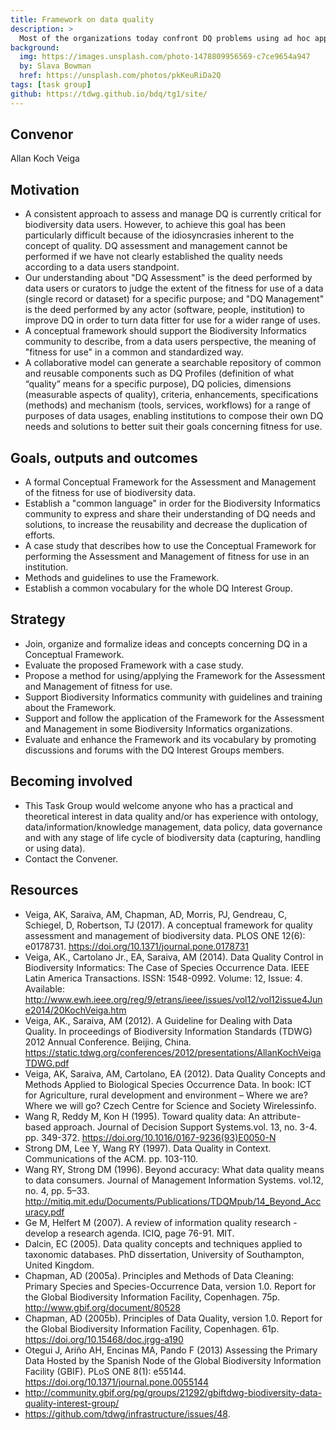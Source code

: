 ```yaml
---
title: Framework on data quality
description: >
  Most of the organizations today confront DQ problems using ad hoc approaches for fixing errors which cause DQ problems. However, such efforts do not assure that data will be fit for use for every purpose. This Task Group is working on the organization of concepts related both DQ needs and solutions for the Assessment and Management of fitness for use of biodiversity data. We expect that outcomes from the Task Group will allow the Biodiversity Informatics community to join efforts to tackle DQ issues by sharing and reusing DQ requirements, methods, tools, services, workflows and best practices which can be used for DQ measurement, validation, recommendation and error prevention and correction.
background:
  img: https://images.unsplash.com/photo-1478809956569-c7ce9654a947
  by: Slava Bowman
  href: https://unsplash.com/photos/pkKeuRiDa2Q
tags: [task group]
github: https://tdwg.github.io/bdq/tg1/site/
---
```


## Convenor

Allan Koch Veiga

## Motivation

* A consistent approach to assess and manage DQ is currently critical for biodiversity data users. However, to achieve this goal has been particularly difficult because of the idiosyncrasies inherent to the concept of quality. DQ assessment and management cannot be performed if we have not clearly established the quality needs according to a data users standpoint.
* Our understanding about "DQ Assessment" is the deed performed by data users or curators  to judge the extent of the fitness for use of a data (single record or dataset) for a specific purpose; and "DQ Management" is the deed performed by any actor (software, people, institution) to improve DQ in order to turn data fitter for use for a wider range of uses. 
* A conceptual framework should support the Biodiversity Informatics community to describe, from a data users perspective, the meaning of "fitness for use" in a common and standardized way. 
* A collaborative model can generate a searchable repository of common and reusable  components such as DQ Profiles (definition of what “quality” means for a specific purpose), DQ policies, dimensions (measurable aspects of quality), criteria, enhancements, specifications (methods) and mechanism (tools, services, workflows) for a range of purposes of data usages, enabling institutions to compose their own DQ needs and solutions to better suit their goals concerning fitness for use.

## Goals, outputs and outcomes

* A formal Conceptual Framework for the Assessment and Management of the fitness for use of biodiversity data.
* Establish a "common language" in order for the Biodiversity Informatics community to express and share their understanding of DQ needs and solutions, to increase the reusability and decrease the duplication of efforts.
* A case study that describes how to use the Conceptual Framework for performing the Assessment and Management of fitness for use in an institution. 
* Methods and guidelines to use the Framework. 
* Establish a common vocabulary for the whole DQ Interest Group.

## Strategy

* Join, organize and formalize ideas and concepts concerning DQ in a Conceptual Framework. 
* Evaluate the proposed Framework with a case study.
* Propose a method for using/applying the Framework for the Assessment and Management of fitness for use.
* Support Biodiversity Informatics community with guidelines and training about the Framework. 
* Support and follow the application of the Framework for the Assessment and Management in some Biodiversity Informatics organizations.  
* Evaluate and enhance the Framework and its vocabulary by promoting discussions and forums with the DQ Interest Groups members.

## Becoming involved

* This Task Group would welcome anyone who has a practical and theoretical interest in data quality and/or has experience with ontology, data/information/knowledge management, data policy, data governance and with any stage of life cycle of biodiversity data (capturing, handling or using data).
* Contact the Convener.

## Resources
*    Veiga, AK, Saraiva, AM, Chapman, AD, Morris, PJ, Gendreau, C, Schiegel, D, Robertson, TJ (2017). A conceptual framework for quality assessment and management of biodiversity data. PLOS ONE 12(6): e0178731. https://doi.org/10.1371/journal.pone.0178731
*    Veiga, AK., Cartolano Jr., EA, Saraiva, AM (2014). Data Quality Control in Biodiversity Informatics: The Case of Species Occurrence Data. IEEE Latin America Transactions. ISSN: 1548-0992. Volume: 12, Issue: 4. Available: http://www.ewh.ieee.org/reg/9/etrans/ieee/issues/vol12/vol12issue4June2014/20KochVeiga.htm 
*    Veiga, AK., Saraiva, AM (2012). A Guideline for Dealing with Data Quality. In proceedings of Biodiversity Information Standards (TDWG) 2012 Annual Conference. Beijing, China. https://static.tdwg.org/conferences/2012/presentations/AllanKochVeigaTDWG.pdf
*    Veiga, AK, Saraiva, AM, Cartolano, EA (2012). Data Quality Concepts and Methods Applied to Biological Species Occurrence Data. In book: ICT for Agriculture, rural development and environment – Where we are? Where we will go? Czech Centre for Science and Society Wirelessinfo. 
*    Wang R, Reddy M, Kon H (1995). Toward quality data: An attribute- based approach. Journal of Decision Support Systems.vol. 13, no. 3-4. pp. 349-372. https://doi.org/10.1016/0167-9236(93)E0050-N
*    Strong DM, Lee Y, Wang RY (1997). Data Quality in Context. Communications of the ACM. pp. 103-110.
*    Wang RY, Strong DM (1996). Beyond accuracy: What data quality means to data consumers. Journal of Management Information Systems. vol.12, no. 4, pp. 5–33. http://mitiq.mit.edu/Documents/Publications/TDQMpub/14_Beyond_Accuracy.pdf
*    Ge M, Helfert M (2007). A review of information quality research - develop a research agenda. ICIQ, page 76-91. MIT.
*    Dalcin, EC (2005). Data quality concepts and techniques applied to taxonomic databases. PhD dissertation, University of Southampton, United Kingdom.
*    Chapman, AD (2005a). Principles and Methods of Data Cleaning: Primary Species and Species-Occurrence Data, version 1.0. Report for the Global Biodiversity Information Facility, Copenhagen. 75p. http://www.gbif.org/document/80528
*    Chapman, AD (2005b). Principles of Data Quality, version 1.0. Report for the Global Biodiversity Information Facility, Copenhagen. 61p. https://doi.org/10.15468/doc.jrgg-a190
*    Otegui J, Ariño AH, Encinas MA, Pando F (2013) Assessing the Primary Data Hosted by the Spanish Node of the Global Biodiversity Information Facility (GBIF). PLoS ONE 8(1): e55144. https://doi.org/10.1371/journal.pone.0055144
*    http://community.gbif.org/pg/groups/21292/gbiftdwg-biodiversity-data-quality-interest-group/ 
*    https://github.com/tdwg/infrastructure/issues/48. 
